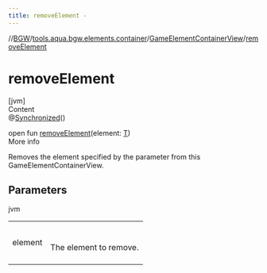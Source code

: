 ```yaml
---
title: removeElement -
---
```

//[BGW](../../../index.md)/[tools.aqua.bgw.elements.container](../index.md)/[GameElementContainerView](index.md)/[removeElement](remove-element.md)



# removeElement  
[jvm]  
Content  
@[Synchronized](https://kotlinlang.org/api/latest/jvm/stdlib/kotlin.jvm/-synchronized/index.html)()  
  
open fun [removeElement](remove-element.md)(element: [T](index.md))  
More info  


Removes the element specified by the parameter from this GameElementContainerView.



## Parameters  
  
jvm  
  
| | |
|---|---|
| <a name="tools.aqua.bgw.elements.container/GameElementContainerView/removeElement/#TypeParam(bounds=[tools.aqua.bgw.elements.gameelements.GameElementView])/PointingToDeclaration/"></a>element| <a name="tools.aqua.bgw.elements.container/GameElementContainerView/removeElement/#TypeParam(bounds=[tools.aqua.bgw.elements.gameelements.GameElementView])/PointingToDeclaration/"></a><br><br>The element to remove.<br><br>|
  
  



